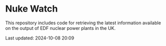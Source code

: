 # Nuke Watch

This repository includes code for retrieving the latest information available on the output of EDF nuclear power plants in the UK.

Last updated: 2024-10-08 20:09